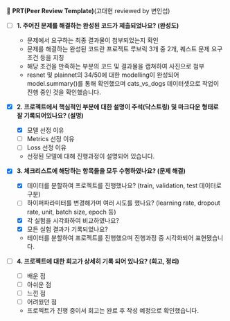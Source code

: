 🔑 **PRT(Peer Review Template)**(고대현 reviewed by 변인섭) 

- [ ]  **1. 주어진 문제를 해결하는 완성된 코드가 제출되었나요? (완성도)**
    - 문제에서 요구하는 최종 결과물이 첨부되었는지 확인
    - 문제를 해결하는 완성된 코드란 프로젝트 루브릭 3개 중 2개, 
    퀘스트 문제 요구조건 등을 지칭
    - 해당 조건을 만족하는 부분의 코드 및 결과물을 캡쳐하여 사진으로 첨부
    * resnet 및 plainnet의 34/50에 대한 modelling이 완성되어 model.summary()를 통해 확인했으며 cats_vs_dogs 데이터셋으로 작업이 진행 중인 것을 확인했습니다.
    

- [x]  **2. 프로젝트에서 핵심적인 부분에 대한 설명이 주석(닥스트링) 및 마크다운 형태로 잘 기록되어있나요? (설명)**
    - [x]  모델 선정 이유
    - [ ]  Metrics 선정 이유
    - [ ]  Loss 선정 이유
    * 선정된 모델에 대해 진행과정이 설명되어 있습니다.

- [x]  **3. 체크리스트에 해당하는 항목들을 모두 수행하였나요? (문제 해결)**
    - [x]  데이터를 분할하여 프로젝트를 진행했나요? (train, validation, test 데이터로 구분)
    - [ ]  하이퍼파라미터를 변경해가며 여러 시도를 했나요? (learning rate, dropout rate, unit, batch size, epoch 등)
    - [x]  각 실험을 시각화하여 비교하였나요?
    - [x]  모든 실험 결과가 기록되었나요?
    * 테이터를 분할하여 프로젝트를 진행했으며 진행과정 중 시각화되어 표현됐습니다.

- [ ]  **4. 프로젝트에 대한 회고가 상세히 기록 되어 있나요? (회고, 정리)**
    - [ ]  배운 점
    - [ ]  아쉬운 점
    - [ ]  느낀 점
    - [ ]  어려웠던 점
    * 프로젝트가 진행 중이서 회고는 완료 후 작성 예정으로 확인했습니다.
